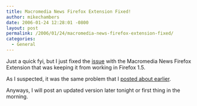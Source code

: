 ```yaml
---
title: Macromedia News Firefox Extension Fixed!
author: mikechambers
date: 2006-01-24 12:28:01 -0800
layout: post
permalink: /2006/01/24/macromedia-news-firefox-extension-fixed/
categories:
  - General
---
```



Just a quick fyi, but I just fixed the [issue][1] with the Macromedia News Firefox Extension that was keeping it from working in Firefox 1.5.

As I suspected, it was the same problem that I [posted about earlier][2].

Anyways, I will post an updated version later tonight or first thing in the morning.

 [1]: http://weblogs.macromedia.com/mesh/archives/2005/12/macromedia_news_4.cfm
 [2]: http://weblogs.macromedia.com/mesh/archives/2006/01/removing_html_e.cfm